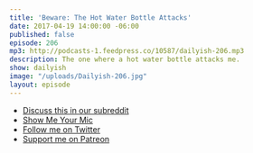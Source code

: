 ```yaml
---
title: 'Beware: The Hot Water Bottle Attacks'
date: 2017-04-19 14:00:00 -06:00
published: false
episode: 206
mp3: http://podcasts-1.feedpress.co/10587/dailyish-206.mp3
description: The one where a hot water bottle attacks me.
show: dailyish
image: "/uploads/Dailyish-206.jpg"
layout: episode
---
```


* [Discuss this in our subreddit](#)
* [Show Me Your Mic](https://goodstuff.fm/smym/)
* [Follow me on Twitter](https://www.twitter.com/ichris)
* [Support me on Patreon](https://www.patreon.com/ichris)
